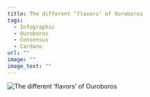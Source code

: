 ```yaml
---
title: The different ‘flavors’ of Ouroboros
tags:
  - Infographic
  - Ouroboros
  - Consensus
  - Cardano
url: ""
image: ""
image_text: ""
---
```


  
![The different ‘flavors’ of Ouroboros](https://ucarecdn.com/23c9e393-f0bf-4634-a4f8-8c25fa0b8169/)
